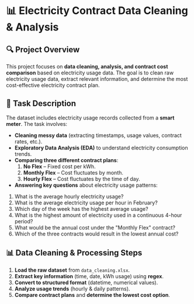# 📊 Electricity Contract Data Cleaning & Analysis

## 🔍 Project Overview
This project focuses on **data cleaning, analysis, and contract cost comparison** based on electricity usage data. The goal is to clean raw electricity usage data, extract relevant information, and determine the most cost-effective electricity contract plan.

## 📌 Task Description
The dataset includes electricity usage records collected from a **smart meter**. The task involves:
- **Cleaning messy data** (extracting timestamps, usage values, contract rates, etc.).
- **Exploratory Data Analysis (EDA)** to understand electricity consumption trends.
- **Comparing three different contract plans**:
  1. **No Flex** – Fixed cost per kWh.
  2. **Monthly Flex** – Cost fluctuates by month.
  3. **Hourly Flex** – Cost fluctuates by the time of day.
- **Answering key questions** about electricity usage patterns:
1. What is the average hourly electricity usage?
2. What is the average electricity usage per hour in February?
3. Which day of the week has the highest average usage?
4. What is the highest amount of electricity used in a continuous 4-hour period?
5. What would be the annual cost under the "Monthly Flex" contract?
6. Which of the three contracts would result in the lowest annual cost?

## 📊 Data Cleaning & Processing Steps
1. **Load the raw dataset** from `data_cleaning.xlsx`.
2. **Extract key information** (time, date, kWh usage) using **regex**.
3. **Convert to structured format** (datetime, numerical values).
4. **Analyze usage trends** (hourly & daily patterns).
5. **Compare contract plans** and **determine the lowest cost option**.
